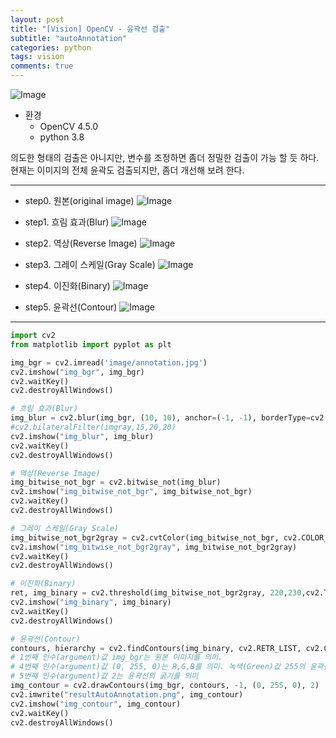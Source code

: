 ```yaml
---
layout: post
title: "[Vision] OpenCV - 윤곽선 검출"
subtitle: "autoAnnotation"
categories: python
tags: vision
comments: true
---
```


![Image](https://github.com/JeongJaeyoung0/JeongJaeyoung0.github.io/blob/master/assets/img/vision/resultAutoAnnotation.png?raw=true)

* 환경
    * OpenCV 4.5.0
    * python 3.8

의도한 형태의 검출은 아니지만, 변수를 조정하면 좀더 정밀한 검출이 가능 할 듯 하다. 현재는 이미지의 전체 윤곽도 검출되지만, 좀더 개선해 보려 한다.
* * *
* step0. 원본(original image)
![Image](https://github.com/JeongJaeyoung0/JeongJaeyoung0.github.io/blob/master/assets/img/vision/annotation.jpg?raw=true)

* step1. 흐림 효과(Blur)
![Image](https://github.com/JeongJaeyoung0/JeongJaeyoung0.github.io/blob/master/assets/img/vision/annotationRecognition_step1.png?raw=true)

* step2. 역상(Reverse Image)
![Image](https://github.com/JeongJaeyoung0/JeongJaeyoung0.github.io/blob/master/assets/img/vision/annotationRecognition_step2.png?raw=true)

* step3. 그레이 스케일(Gray Scale)
![Image](https://github.com/JeongJaeyoung0/JeongJaeyoung0.github.io/blob/master/assets/img/vision/annotationRecognition_step3.png?raw=true)

* step4. 이진화(Binary)
![Image](https://github.com/JeongJaeyoung0/JeongJaeyoung0.github.io/blob/master/assets/img/vision/annotationRecognition_step4.png?raw=true)

* step5. 윤곽선(Contour)
![Image](https://github.com/JeongJaeyoung0/JeongJaeyoung0.github.io/blob/master/assets/img/vision/resultAutoAnnotation.png?raw=true)

* * *

```python
import cv2
from matplotlib import pyplot as plt

img_bgr = cv2.imread('image/annotation.jpg')
cv2.imshow("img_bgr", img_bgr)
cv2.waitKey()
cv2.destroyAllWindows()

# 흐림 효과(Blur)
img_blur = cv2.blur(img_bgr, (10, 10), anchor=(-1, -1), borderType=cv2.BORDER_DEFAULT)
#cv2.bilateralFilter(imgray,15,20,20)
cv2.imshow("img_blur", img_blur)
cv2.waitKey()
cv2.destroyAllWindows()

# 역상(Reverse Image)
img_bitwise_not_bgr = cv2.bitwise_not(img_blur)
cv2.imshow("img_bitwise_not_bgr", img_bitwise_not_bgr)
cv2.waitKey()
cv2.destroyAllWindows()

# 그레이 스케일(Gray Scale)
img_bitwise_not_bgr2gray = cv2.cvtColor(img_bitwise_not_bgr, cv2.COLOR_BGR2GRAY)
cv2.imshow("img_bitwise_not_bgr2gray", img_bitwise_not_bgr2gray)
cv2.waitKey()
cv2.destroyAllWindows()

# 이진화(Binary)
ret, img_binary = cv2.threshold(img_bitwise_not_bgr2gray, 220,230,cv2.THRESH_BINARY)
cv2.imshow("img_binary", img_binary)
cv2.waitKey()
cv2.destroyAllWindows()

# 윤곽선(Contour)
contours, hierarchy = cv2.findContours(img_binary, cv2.RETR_LIST, cv2.CHAIN_APPROX_NONE)
# 1번째 인수(argument)값 img_bgr는 원본 이미지를 의미.
# 4번째 인수(argument)값 (0, 255, 0)는 R,G,B를 의미. 녹색(Green)값 255의 윤곽선
# 5번째 인수(argument)값 2는 윤곽선의 굵기를 의미
img_contour = cv2.drawContours(img_bgr, contours, -1, (0, 255, 0), 2)
cv2.imwrite("resultAutoAnnotation.png", img_contour)
cv2.imshow("img_contour", img_contour)
cv2.waitKey()
cv2.destroyAllWindows()
```